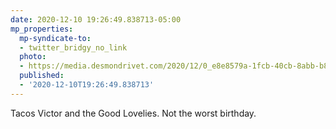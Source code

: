 ```yaml
---
date: 2020-12-10 19:26:49.838713-05:00
mp_properties:
  mp-syndicate-to:
  - twitter_bridgy_no_link
  photo:
  - https://media.desmondrivet.com/2020/12/0_e8e8579a-1fcb-40cb-8abb-b8888d2d7292.jpg
  published:
  - '2020-12-10T19:26:49.838713'
---
```


Tacos Victor and the Good Lovelies. Not the worst birthday.